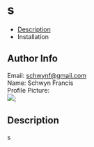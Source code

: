 # s

<ul><li><a href="#d">Description</a></li><li>Installation</li></ul> 
 
## Author Info 
 Email: schwynf@gmail.com<br>
 Name: Schwyn Francis<br>
 Profile Picture: <br> ![](https://avatars.githubusercontent.com/u/60010868?);
 
## Description <span id="d"></span> 
s